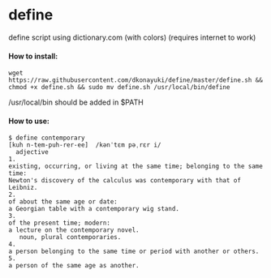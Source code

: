 # define

define script using dictionary.com (with colors) (requires internet to work)

#### How to install:
```
wget https://raw.githubusercontent.com/dkonayuki/define/master/define.sh && chmod +x define.sh && sudo mv define.sh /usr/local/bin/define
```

/usr/local/bin should be added in $PATH

#### How to use:
```
$ define contemporary
[kuh n-tem-puh-rer-ee]  /kənˈtɛm pəˌrɛr i/
  adjective
1.
existing, occurring, or living at the same time; belonging to the same time:
Newton's discovery of the calculus was contemporary with that of Leibniz.
2.
of about the same age or date:
a Georgian table with a contemporary wig stand.
3.
of the present time; modern:
a lecture on the contemporary novel.
   noun, plural contemporaries.
4.
a person belonging to the same time or period with another or others.
5.
a person of the same age as another.
 ```
